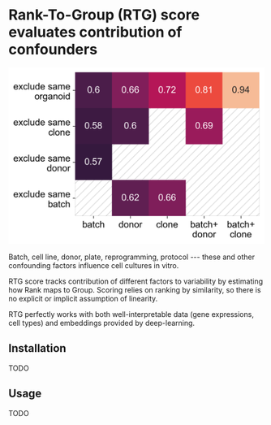 # Rank-To-Group (RTG) score evaluates contribution of confounders

<img src="example/confounder_contribution.png" />

Batch, cell line, donor, plate, reprogramming, protocol --- these and other confounding factors influence cell cultures in vitro.

RTG score tracks contribution of different factors to variability 
by estimating how Rank maps to Group. 
Scoring relies on ranking by similarity, so there is no explicit or implicit assumption of linearity.

RTG perfectly works with both well-interpretable data (gene expressions, cell types) 
and embeddings provided by deep-learning.

## Installation 

TODO

## Usage 

TODO




      